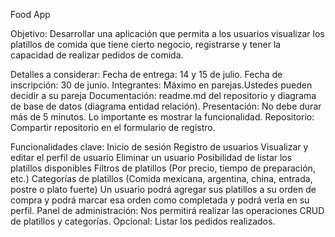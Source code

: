 Food App

Objetivo:
Desarrollar una aplicación que permita a los usuarios visualizar los platillos de comida que tiene cierto negocio, registrarse y tener la capacidad de realizar pedidos de comida.

Detalles a considerar:
    Fecha de entrega: 14 y 15 de julio.
    Fecha de inscripción: 30 de junio.
    Integrantes: Máximo en parejas.Ustedes pueden decidir a su pareja
    Documentación: readme.md del repositorio y diagrama de base de datos (diagrama entidad relación).
    Presentación: No debe durar más de 5 minutos. Lo importante es mostrar la funcionalidad.
    Repositorio: Compartir repositorio en el formulario de registro.

Funcionalidades clave:
    Inicio de sesión
    Registro de usuarios
    Visualizar y editar el perfil de usuario
    Eliminar un usuario
    Posibilidad de listar los platillos disponibles
    Filtros de platillos (Por precio, tiempo de preparación, etc.)
    Categorías de platillos (Comida mexicana, argentina, china, entrada, postre o plato fuerte)
    Un usuario podrá agregar sus platillos a su orden de compra y podrá marcar esa orden como completada y podrá verla en su perfil.
    Panel de administración: Nos permitirá realizar las operaciones CRUD de platillos y categorías. Opcional: Listar los pedidos realizados.